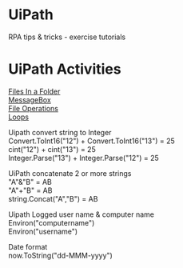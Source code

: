 # UiPath
RPA tips &amp; tricks - exercise tutorials

# UiPath Activities
[Files In a Folder](https://github.com/vikasrawat13/UiPath_RPA/tree/master/Files_In_a_Folder)<br/>
[MessageBox](https://github.com/vikasrawat13/UiPath_RPA/tree/master/MessageBox)<br/>
[File Operations](https://github.com/vikasrawat13/UiPath_RPA/tree/master/File_Operations)<br/>
[Loops](https://github.com/vikasrawat13/UiPath_RPA/tree/master/Loops)<br/>

Uipath convert string to Integer<br>
Convert.ToInt16("12") + Convert.ToInt16("13") = 25<br>
cint("12") + cint("13") = 25<br>
Integer.Parse("13") + Integer.Parse("12") = 25<br>

UiPath concatenate 2 or more strings<br>
"A"&"B" = AB<br>
"A"+"B" = AB<br>
string.Concat("A","B") = AB<br>

Uipath Logged user name & computer name<br>
Environ("computername")<br>
Environ("username")<br>

Date format<br>
now.ToString("dd-MMM-yyyy")<br>
